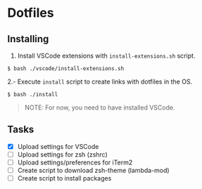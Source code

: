# Dotfiles

## Installing

1. Install VSCode extensions with `install-extensions.sh` script.
```
$ bash ./vscode/install-extensions.sh
```

2.- Execute `install` script to create links with dotfiles in the OS.
```
$ bash ./install
```

> NOTE: For now, you need to have installed VSCode.

## Tasks


- [X] Upload settings for VSCode
- [ ] Upload settings for zsh (zshrc)
- [ ] Upload settings/preferences for iTerm2
- [ ] Create script to download zsh-theme (lambda-mod)
- [ ] Create script to install packages